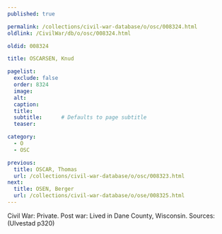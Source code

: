 ```yaml
---
published: true

permalink: /collections/civil-war-database/o/osc/008324.html
oldlink: /CivilWar/db/o/osc/008324.html

oldid: 008324

title: OSCARSEN, Knud

pagelist:
  exclude: false
  order: 8324
  image: 
  alt:
  caption:
  title:
  subtitle:      # Defaults to page subtitle
  teaser:

category: 
  - O 
  - OSC

previous:
  title: OSCAR, Thomas
  url: /collections/civil-war-database/o/osc/008323.html  
next:
  title: OSEN, Berger
  url: /collections/civil-war-database/o/ose/008325.html   
---
```

Civil War: Private. Post war: Lived in Dane County, Wisconsin. Sources: (Ulvestad p320)